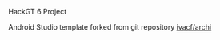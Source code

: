 HackGT 6 Project

Android Studio template forked from git repository [ivacf/archi](https://github.com/ivacf/archi)
